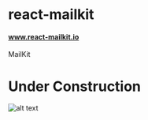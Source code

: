 # react-mailkit

#### www.react-mailkit.io

MailKit

# Under Construction

![alt text](http://neurocare.gr/img_gui/underconstruction.gif)
